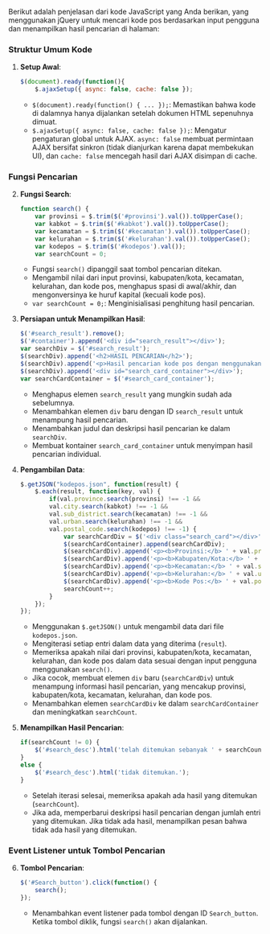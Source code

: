 Berikut adalah penjelasan dari kode JavaScript yang Anda berikan, yang menggunakan jQuery untuk mencari kode pos berdasarkan input pengguna dan menampilkan hasil pencarian di halaman:

### Struktur Umum Kode

1. **Setup Awal**:
   ```javascript
   $(document).ready(function(){
       $.ajaxSetup({ async: false, cache: false });
   ```
   - `$(document).ready(function() { ... });`: Memastikan bahwa kode di dalamnya hanya dijalankan setelah dokumen HTML sepenuhnya dimuat.
   - `$.ajaxSetup({ async: false, cache: false });`: Mengatur pengaturan global untuk AJAX. `async: false` membuat permintaan AJAX bersifat sinkron (tidak dianjurkan karena dapat membekukan UI), dan `cache: false` mencegah hasil dari AJAX disimpan di cache.

### Fungsi Pencarian

2. **Fungsi Search**:
   ```javascript
   function search() {
       var provinsi = $.trim($('#provinsi').val()).toUpperCase();
       var kabkot = $.trim($('#kabkot').val()).toUpperCase();
       var kecamatan = $.trim($('#kecamatan').val()).toUpperCase();
       var kelurahan = $.trim($('#kelurahan').val()).toUpperCase();
       var kodepos = $.trim($('#kodepos').val());
       var searchCount = 0;
   ```
   - Fungsi `search()` dipanggil saat tombol pencarian ditekan.
   - Mengambil nilai dari input provinsi, kabupaten/kota, kecamatan, kelurahan, dan kode pos, menghapus spasi di awal/akhir, dan mengonversinya ke huruf kapital (kecuali kode pos).
   - `var searchCount = 0;`: Menginisialisasi penghitung hasil pencarian.

3. **Persiapan untuk Menampilkan Hasil**:
   ```javascript
   $('#search_result').remove();
   $('#container').append('<div id="search_result"></div>');
   var searchDiv = $('#search_result');
   $(searchDiv).append('<h2>HASIL PENCARIAN</h2>');
   $(searchDiv).append('<p>Hasil pencarian kode pos dengan menggunakan kata kunci diatas <span id="search_desc"></span></p>');
   $(searchDiv).append('<div id="search_card_container"></div>');
   var searchCardContainer = $('#search_card_container');
   ```
   - Menghapus elemen `search_result` yang mungkin sudah ada sebelumnya.
   - Menambahkan elemen `div` baru dengan ID `search_result` untuk menampung hasil pencarian.
   - Menambahkan judul dan deskripsi hasil pencarian ke dalam `searchDiv`.
   - Membuat kontainer `search_card_container` untuk menyimpan hasil pencarian individual.

4. **Pengambilan Data**:
   ```javascript
   $.getJSON("kodepos.json", function(result) {
       $.each(result, function(key, val) {
           if(val.province.search(provinsi) !== -1 &&
           val.city.search(kabkot) !== -1 &&
           val.sub_district.search(kecamatan) !== -1 &&
           val.urban.search(kelurahan) !== -1 &&
           val.postal_code.search(kodepos) !== -1) {
               var searchCardDiv = $('<div class="search_card"></div>');
               $(searchCardContainer).append(searchCardDiv);
               $(searchCardDiv).append('<p><b>Provinsi:</b> ' + val.province + '</p>');
               $(searchCardDiv).append('<p><b>Kabupaten/Kota:</b> ' + val.city + '</p>');
               $(searchCardDiv).append('<p><b>Kecamatan:</b> ' + val.sub_district + '</p>');
               $(searchCardDiv).append('<p><b>Kelurahan:</b> ' + val.urban + '</p>');
               $(searchCardDiv).append('<p><b>Kode Pos:</b> ' + val.postal_code + '</p>');
               searchCount++;
           }
       });
   });
   ```
   - Menggunakan `$.getJSON()` untuk mengambil data dari file `kodepos.json`.
   - Mengiterasi setiap entri dalam data yang diterima (`result`).
   - Memeriksa apakah nilai dari provinsi, kabupaten/kota, kecamatan, kelurahan, dan kode pos dalam data sesuai dengan input pengguna menggunakan `search()`.
   - Jika cocok, membuat elemen `div` baru (`searchCardDiv`) untuk menampung informasi hasil pencarian, yang mencakup provinsi, kabupaten/kota, kecamatan, kelurahan, dan kode pos.
   - Menambahkan elemen `searchCardDiv` ke dalam `searchCardContainer` dan meningkatkan `searchCount`.

5. **Menampilkan Hasil Pencarian**:
   ```javascript
   if(searchCount != 0) {
       $('#search_desc').html('telah ditemukan sebanyak ' + searchCount + ' buah.');
   }
   else {
       $('#search_desc').html('tidak ditemukan.');
   }
   ```
   - Setelah iterasi selesai, memeriksa apakah ada hasil yang ditemukan (`searchCount`).
   - Jika ada, memperbarui deskripsi hasil pencarian dengan jumlah entri yang ditemukan. Jika tidak ada hasil, menampilkan pesan bahwa tidak ada hasil yang ditemukan.

### Event Listener untuk Tombol Pencarian

6. **Tombol Pencarian**:
   ```javascript
   $('#Search_button').click(function() {
       search();
   });
   ```
   - Menambahkan event listener pada tombol dengan ID `Search_button`. Ketika tombol diklik, fungsi `search()` akan dijalankan.
